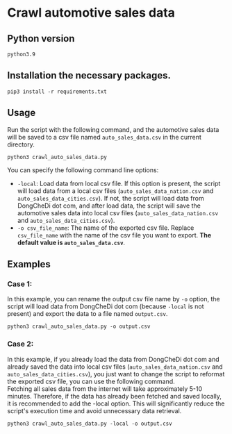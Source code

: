 # Crawl automotive sales data

## Python version
`
python3.9
`

## Installation the necessary packages.
`
pip3 install -r requirements.txt
`

## Usage
Run the script with the following command, and the automotive sales data will be saved to a csv file named `auto_sales_data.csv` in the current directory.  
```
python3 crawl_auto_sales_data.py
```

You can specify the following command line options:  
- `-local`: Load data from local csv file. If this option is present, the script will load data from a local csv files (`auto_sales_data_nation.csv` and `auto_sales_data_cities.csv`). If not, the script will load data from DongCheDi dot com, and after load data, the script will save the automotive sales data into local csv files (`auto_sales_data_nation.csv` and `auto_sales_data_cities.csv`).  
- `-o csv_file_name`: The name of the exported csv file. Replace `csv_file_name` with the name of the csv file you want to export. **The default value is `auto_sales_data.csv`**.  

## Examples
### Case 1:
In this example, you can rename the output csv file name by `-o` option, the script will load data from DongCheDi dot com (because `-local` is not present) and export the data to a file named `output.csv`.
```
python3 crawl_auto_sales_data.py -o output.csv
```
### Case 2:
In this example, if you already load the data from DongCheDi dot com and already saved the data into local csv files (`auto_sales_data_nation.csv` and `auto_sales_data_cities.csv`), you just want to change the script to reformat the exported csv file, you can use the following command.  
Fetching all sales data from the internet will take approximately 5-10 minutes. Therefore, if the data has already been fetched and saved locally, it is recommended to add the -local option. This will significantly reduce the script's execution time and avoid unnecessary data retrieval.   
```
python3 crawl_auto_sales_data.py -local -o output.csv
```
